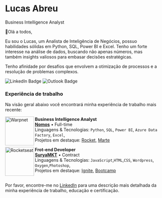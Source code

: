 # Lucas Abreu

Business Intelligence Analyst

👋Olá a todos,

Eu sou o Lucas, um Analista de Inteligência de Negócios, possuo habilidades sólidas em Python, SQL, Power BI e Excel. Tenho um forte interesse na análise de dados, buscando não apenas números, mas também insights valiosos para embasar decisões estratégicas.

Tenho afinidade por desafios que envolvem a otimização de processos e a resolução de problemas complexos.

![LinkedIn Badge](https://img.shields.io/badge/LinkedIn-0077B5?style=for-the-badge&logo=linkedin&logoColor=white)
![Outlook Badge](https://img.shields.io/badge/Microsoft_Outlook-0078D4?style=for-the-badge&logo=microsoft-outlook&logoColor=white)
<br/>
### Experiência de trabalho

Na visão geral abaixo você encontrará minha experiência de trabalho mais recente:

[<img align="left" height="94px" width="94px" alt="Warpnet" src="https://www.spacex.com/static/images/share.jpg"/>](https://www.spacex.com/)

**Business Intelligence Analyst** \
[**Nomos**](https://somosnomos.com.br/) • Full-time \
Linguagens & Tecnologias: `Python`, `SQL`, `Power BI`, `Azure Data Factory`, `Excel`,\
Projetos em destaque: [Rocket](https://www.spacex.com/), [Marte](<https://pt.wikipedia.org/wiki/Marte_(planeta)>)
<br/>

[<img align="left" height="94px" width="94px" alt="Rocketseat" src="https://yt3.ggpht.com/ytc/AKedOLQkXnYChXAHOeBQLzwhk1_BHYgUXs6ITQOakoeNoQ=s900-c-k-c0x00ffffff-no-rj"/>](https://rocketseat.com.br/)

**Frot-end Developer** \
[**SuryaMKT**](https://suryamkt.com.br/) • Contract \
Linguagens & Tecnologias: `JavaScript`,`HTML`,`CSS`, `Wordpress`, `Oxygen`,`Photoshop`,\
Projetos em destaque: [Ignite](), [Bootcamp]()
<br/>
<br/>

Por favor, encontre-me no [LinkedIn](https://www.linkedin.com/in/lucas-dantas-abreu/) para uma descrição mais detalhada da minha experiência de trabalho, educação e certificação.
